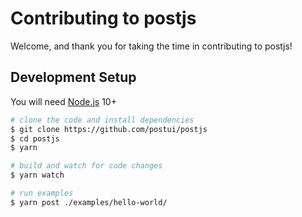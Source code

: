 # Contributing to postjs

Welcome, and thank you for taking the time in contributing to postjs!


## Development Setup

You will need [Node.js](https://nodejs.org/) 10+

```bash
# clone the code and install dependencies
$ git clone https://github.com/postui/postjs
$ cd postjs
$ yarn

# build and watch for code changes
$ yarn watch

# run examples
$ yarn post ./examples/hello-world/
```
